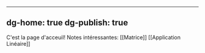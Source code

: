 
---
dg-home: true
dg-publish: true
---
C'est la page d'acceuil!
Notes intéressantes:
[[Matrice]]
[[Application Linéaire]]
